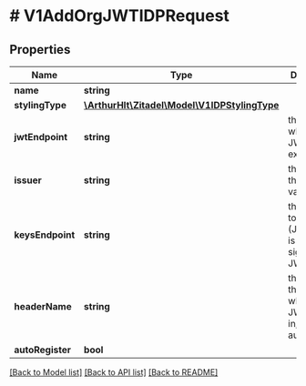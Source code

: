 # # V1AddOrgJWTIDPRequest

## Properties

Name | Type | Description | Notes
------------ | ------------- | ------------- | -------------
**name** | **string** |  |
**stylingType** | [**\ArthurHlt\Zitadel\Model\V1IDPStylingType**](V1IDPStylingType.md) |  | [optional]
**jwtEndpoint** | **string** | the endpoint where the JWT can be extracted |
**issuer** | **string** | the issuer of the JWT (for validation) |
**keysEndpoint** | **string** | the endpoint to the key (JWK) which is used to sign the JWT with |
**headerName** | **string** | the name of the header where the JWT is sent in, default is authorization |
**autoRegister** | **bool** |  | [optional]

[[Back to Model list]](../../README.md#models) [[Back to API list]](../../README.md#endpoints) [[Back to README]](../../README.md)
